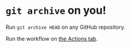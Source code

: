 # `git archive` on you!

Run `git archive HEAD` on any GitHub repository.

Run the workflow on [the Actions tab](https://github.com/szepeviktor/list-git-archive-files/actions/workflows/git-archive.yml).
